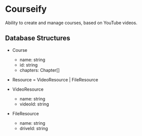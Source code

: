 # Courseify

Ability to create and manage courses, based on YouTube videos.

## Database Structures

- Course

  - name: string
  - id: string
  - chapters: Chapter[]

- Resource = VideoResource | FileResource

- VideoResource

  - name: string
  - videoId: string

- FileResource
  - name: string
  - driveId: string
